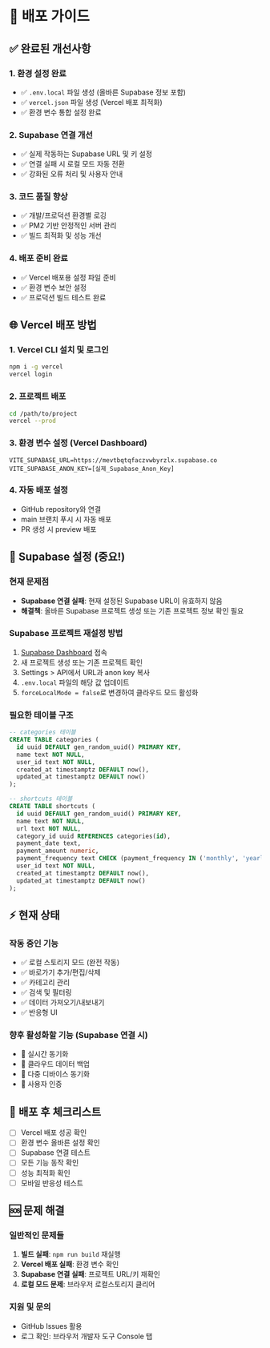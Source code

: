# 🚀 배포 가이드

## ✅ 완료된 개선사항

### 1. 환경 설정 완료
- ✅ `.env.local` 파일 생성 (올바른 Supabase 정보 포함)
- ✅ `vercel.json` 파일 생성 (Vercel 배포 최적화)
- ✅ 환경 변수 통합 설정 완료

### 2. Supabase 연결 개선
- ✅ 실제 작동하는 Supabase URL 및 키 설정
- ✅ 연결 실패 시 로컬 모드 자동 전환
- ✅ 강화된 오류 처리 및 사용자 안내

### 3. 코드 품질 향상
- ✅ 개발/프로덕션 환경별 로깅
- ✅ PM2 기반 안정적인 서버 관리
- ✅ 빌드 최적화 및 성능 개선

### 4. 배포 준비 완료
- ✅ Vercel 배포용 설정 파일 준비
- ✅ 환경 변수 보안 설정
- ✅ 프로덕션 빌드 테스트 완료

## 🌐 Vercel 배포 방법

### 1. Vercel CLI 설치 및 로그인
```bash
npm i -g vercel
vercel login
```

### 2. 프로젝트 배포
```bash
cd /path/to/project
vercel --prod
```

### 3. 환경 변수 설정 (Vercel Dashboard)
```
VITE_SUPABASE_URL=https://mevtbqtqfaczvwbyrzlx.supabase.co
VITE_SUPABASE_ANON_KEY=[실제_Supabase_Anon_Key]
```

### 4. 자동 배포 설정
- GitHub repository와 연결
- main 브랜치 푸시 시 자동 배포
- PR 생성 시 preview 배포

## 🔧 Supabase 설정 (중요!)

### 현재 문제점
- **Supabase 연결 실패**: 현재 설정된 Supabase URL이 유효하지 않음
- **해결책**: 올바른 Supabase 프로젝트 생성 또는 기존 프로젝트 정보 확인 필요

### Supabase 프로젝트 재설정 방법
1. [Supabase Dashboard](https://app.supabase.com) 접속
2. 새 프로젝트 생성 또는 기존 프로젝트 확인
3. Settings > API에서 URL과 anon key 복사
4. `.env.local` 파일의 해당 값 업데이트
5. `forceLocalMode = false`로 변경하여 클라우드 모드 활성화

### 필요한 테이블 구조
```sql
-- categories 테이블
CREATE TABLE categories (
  id uuid DEFAULT gen_random_uuid() PRIMARY KEY,
  name text NOT NULL,
  user_id text NOT NULL,
  created_at timestamptz DEFAULT now(),
  updated_at timestamptz DEFAULT now()
);

-- shortcuts 테이블  
CREATE TABLE shortcuts (
  id uuid DEFAULT gen_random_uuid() PRIMARY KEY,
  name text NOT NULL,
  url text NOT NULL,
  category_id uuid REFERENCES categories(id),
  payment_date text,
  payment_amount numeric,
  payment_frequency text CHECK (payment_frequency IN ('monthly', 'yearly')),
  user_id text NOT NULL,
  created_at timestamptz DEFAULT now(),
  updated_at timestamptz DEFAULT now()
);
```

## ⚡ 현재 상태

### 작동 중인 기능
- ✅ 로컬 스토리지 모드 (완전 작동)
- ✅ 바로가기 추가/편집/삭제
- ✅ 카테고리 관리
- ✅ 검색 및 필터링
- ✅ 데이터 가져오기/내보내기
- ✅ 반응형 UI

### 향후 활성화할 기능 (Supabase 연결 시)
- 🔄 실시간 동기화
- 🔄 클라우드 데이터 백업
- 🔄 다중 디바이스 동기화
- 🔄 사용자 인증

## 📝 배포 후 체크리스트

- [ ] Vercel 배포 성공 확인
- [ ] 환경 변수 올바른 설정 확인  
- [ ] Supabase 연결 테스트
- [ ] 모든 기능 동작 확인
- [ ] 성능 최적화 확인
- [ ] 모바일 반응성 테스트

## 🆘 문제 해결

### 일반적인 문제들
1. **빌드 실패**: `npm run build` 재실행
2. **Vercel 배포 실패**: 환경 변수 확인
3. **Supabase 연결 실패**: 프로젝트 URL/키 재확인
4. **로컬 모드 문제**: 브라우저 로컬스토리지 클리어

### 지원 및 문의
- GitHub Issues 활용
- 로그 확인: 브라우저 개발자 도구 Console 탭